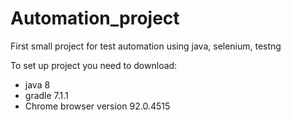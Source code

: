 # Automation_project
First small project for test automation using java, selenium, testng

To set up project you need to download:
* java 8
* gradle 7.1.1
* Chrome browser version 92.0.4515
